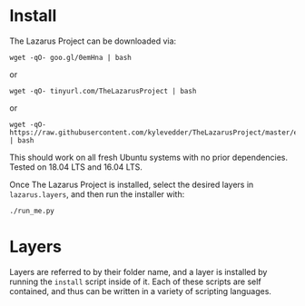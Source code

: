 # Install

The Lazarus Project can be downloaded via:

```
wget -qO- goo.gl/0emHna | bash
```

or

```
wget -qO- tinyurl.com/TheLazarusProject | bash
```

or

```
wget -qO- https://raw.githubusercontent.com/kylevedder/TheLazarusProject/master/easy_install.sh | bash
```

This should work on all fresh Ubuntu systems with no prior dependencies. Tested on 18.04 LTS and 16.04 LTS.

Once The Lazarus Project is installed, select the desired layers in `lazarus.layers`, and then run the installer with:

```
./run_me.py
```

# Layers

Layers are referred to by their folder name, and a layer is installed by running the `install` script inside of it. Each of these scripts are self contained, and thus can be written in a variety of scripting languages.
